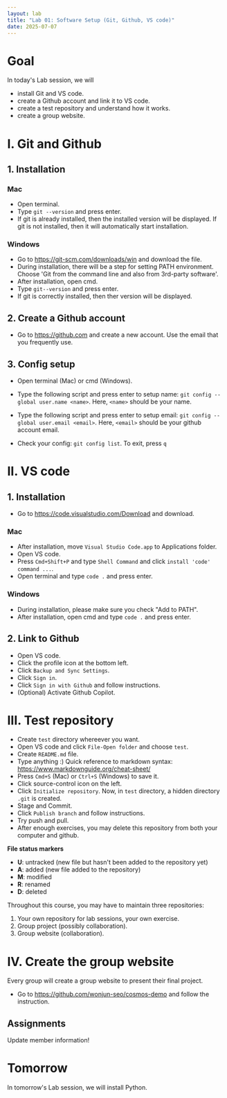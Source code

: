 ```yaml
---
layout: lab
title: "Lab 01: Software Setup (Git, Github, VS code)"
date: 2025-07-07
---
```

# Goal
In today's Lab session, we will 

- install Git and VS code.
- create a Github account and link it to VS code.
- create a test repository and understand how it works.
- create a group website.

# I. Git and Github

## 1. Installation

### Mac

- Open terminal.
- Type `git --version` and press enter.
- If git is already installed, then the installed version will be displayed. If git is not installed, then it will automatically start installation.

### Windows

- Go to https://git-scm.com/downloads/win and download the file.
- During installation, there will be a step for setting PATH environment. Choose 'Git from the command line and also from 3rd-party software'.
- After installation, open cmd.
- Type `git--version` and press enter.
- If git is correctly installed, then ther version will be displayed.

## 2. Create a Github account

- Go to https://github.com and create a new account. Use the email that you frequently use.

## 3. Config setup

- Open terminal (Mac) or cmd (Windows).
- Type the following script and press enter to setup name: `git config --global user.name <name>`.
Here, `<name>` should be your name.

- Type the following script and press enter to setup email: `git config --global user.email <email>`.
Here, `<email>` should be your github account email.

- Check your config: `git config list`. To exit, press `q`

# II. VS code

## 1. Installation

- Go to https://code.visualstudio.com/Download and download.

### Mac

- After installation, move `Visual Studio Code.app` to Applications folder. 
- Open VS code.
- Press `Cmd+Shift+P` and type `Shell Command` and click `install 'code' command ...`.
- Open terminal and type `code .` and press enter.

### Windows

- During installation, please make sure you check "Add to PATH".
- After installation, open cmd and type `code .` and press enter.

## 2. Link to Github

- Open VS code.
- Click the profile icon at the bottom left.
- Click `Backup and Sync Settings`.
- Click `Sign in`.
- Click `Sign in with Github` and follow instructions.
- (Optional) Activate Github Copilot.

# III. Test repository

- Create `test` directory whereever you want.
- Open VS code and click `File-Open folder`  and choose `test`.
- Create `README.md` file.
- Type anything :) Quick reference to markdown syntax: https://www.markdownguide.org/cheat-sheet/
- Press `Cmd+S` (Mac) or `Ctrl+S` (Windows) to save it.
- Click source-control icon on the left.
- Click `Initialize repository`. Now, in `test` directory, a hidden directory `.git` is created.
- Stage and Commit.
- Click `Publish branch` and follow instructions.
- Try push and pull.
- After enough exercises, you may delete this repository from both your computer and github.

**File status markers**

- **U**: untracked (new file but hasn't been added to the repository yet)
- **A**: added (new file added to the repository)
- **M**: modified
- **R**: renamed
- **D**: deleted

Throughout this course, you may have to maintain three repositories:

1. Your own repository for lab sessions, your own exercise.
2. Group project (possibly collaboration).
3. Group website (collaboration).

# IV. Create the group website

Every group will create a group website to present their final project.

- Go to https://github.com/wonjun-seo/cosmos-demo and follow the instruction.

## Assignments

Update member information!

# Tomorrow

In tomorrow's Lab session, we will install Python.

